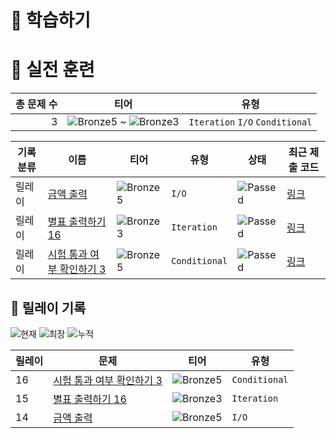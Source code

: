 # 📖 학습하기

# 🥇 실전 훈련
|총 문제 수|티어|유형|
|---:|---|---|
|3|![Bronze5][b5] ~ ![Bronze3][b3]|`Iteration` `I/O` `Conditional`|

|기록분류|이름|티어|유형|상태|최근 제출 코드|
|---|---|---|---|---|---|
|릴레이|[금액 출력](https://www.codetree.ai/training-field/search/problems/output-amount)|![Bronze5][b5]|`I/O`|![Passed][passed]|[링크](https://github.com/pinegreen83/codetree-TILs/blob/main/241024/%EA%B8%88%EC%95%A1%20%EC%B6%9C%EB%A0%A5/output-amount.cpp)|
|릴레이|[별표 출력하기 16](https://www.codetree.ai/training-field/search/problems/print-star-16)|![Bronze3][b3]|`Iteration`|![Passed][passed]|[링크](https://github.com/pinegreen83/codetree-TILs/blob/main/241024/%EB%B3%84%ED%91%9C%20%EC%B6%9C%EB%A0%A5%ED%95%98%EA%B8%B0%2016/print-star-16.cpp)|
|릴레이|[시험 통과 여부 확인하기 3](https://www.codetree.ai/training-field/search/problems/verify-test-passed-3)|![Bronze5][b5]|`Conditional`|![Passed][passed]|[링크](https://github.com/pinegreen83/codetree-TILs/blob/main/241024/%EC%8B%9C%ED%97%98%20%ED%86%B5%EA%B3%BC%20%EC%97%AC%EB%B6%80%20%ED%99%95%EC%9D%B8%ED%95%98%EA%B8%B0%203/verify-test-passed-3.cpp)|


## 🏃 릴레이 기록
![현재](https://img.shields.io/badge/현재_릴레이-16-%235cb85c.svg?for-the-badge)
![최장](https://img.shields.io/badge/최장_릴레이-34-%23E34F26.svg?for-the-badge)
![누적](https://img.shields.io/badge/누적_릴레이-91-%2300599C.svg?for-the-badge)

|릴레이|문제|티어|유형|
|---|---|---|---|
|16|[시험 통과 여부 확인하기 3](https://www.codetree.ai/training-field/search/problems/verify-test-passed-3)|![Bronze5][b5]|`Conditional`|
|15|[별표 출력하기 16](https://www.codetree.ai/training-field/search/problems/print-star-16)|![Bronze3][b3]|`Iteration`|
|14|[금액 출력](https://www.codetree.ai/training-field/search/problems/output-amount)|![Bronze5][b5]|`I/O`|










[b5]: https://img.shields.io/badge/Bronze_5-%235D3E31.svg
[b4]: https://img.shields.io/badge/Bronze_4-%235D3E31.svg
[b3]: https://img.shields.io/badge/Bronze_3-%235D3E31.svg
[b2]: https://img.shields.io/badge/Bronze_2-%235D3E31.svg
[b1]: https://img.shields.io/badge/Bronze_1-%235D3E31.svg
[s5]: https://img.shields.io/badge/Silver_5-%23394960.svg
[s4]: https://img.shields.io/badge/Silver_4-%23394960.svg
[s3]: https://img.shields.io/badge/Silver_3-%23394960.svg
[s2]: https://img.shields.io/badge/Silver_2-%23394960.svg
[s1]: https://img.shields.io/badge/Silver_1-%23394960.svg
[g5]: https://img.shields.io/badge/Gold_5-%23FFC433.svg
[g4]: https://img.shields.io/badge/Gold_4-%23FFC433.svg
[g3]: https://img.shields.io/badge/Gold_3-%23FFC433.svg
[g2]: https://img.shields.io/badge/Gold_2-%23FFC433.svg
[g1]: https://img.shields.io/badge/Gold_1-%23FFC433.svg
[p5]: https://img.shields.io/badge/Platinum_5-%2376DDD8.svg
[p4]: https://img.shields.io/badge/Platinum_4-%2376DDD8.svg
[p3]: https://img.shields.io/badge/Platinum_3-%2376DDD8.svg
[p2]: https://img.shields.io/badge/Platinum_2-%2376DDD8.svg
[p1]: https://img.shields.io/badge/Platinum_1-%2376DDD8.svg
[passed]: https://img.shields.io/badge/Passed-%23009D27.svg
[failed]: https://img.shields.io/badge/Failed-%23D24D57.svg
[easy]: https://img.shields.io/badge/쉬움-%235cb85c.svg?for-the-badge
[medium]: https://img.shields.io/badge/보통-%23FFC433.svg?for-the-badge
[hard]: https://img.shields.io/badge/어려움-%23D24D57.svg?for-the-badge